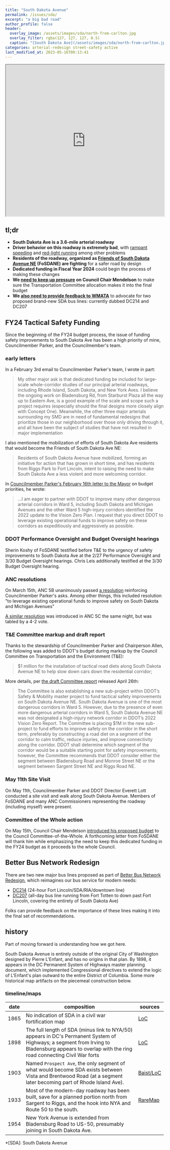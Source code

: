 ```yaml
---
title: "South Dakota Avenue"
permalink: /issues/sda/
excerpt: "a big bad road"
author_profile: false
header:
  overlay_image: /assets/images/sda/north-from-carlton.jpg
  overlay_filter: rgba(127, 127, 127, 0.5)
  caption: "[South Dakota Ave](/assets/images/sda/north-from-carlton.jpg)"
categories: arterial-redesign street-safety active
last_modified_at: 2023-05-16T00:13:41
---
```

<iframe src="https://www.google.com/maps/d/u/0/embed?mid=1jdXCe9EdTxF3yEyFKnrZPGx-dRQHqgo&ehbc=2E312F" width="100%" height="480"></iframe>

## tl;dr
- **South Dakota Ave is a 3.6-mile arterial roadway**
- **Driver behavior on this roadway is extremely bad**, with [rampant speeding](https://twitter.com/Chris_Leis/status/1611127303391834113) and [red-light running](https://twitter.com/fosdaneDC/status/1656625177885564928) among other problems
- **Residents of the roadway, organized as [Friends of South Dakota Avenue NE](https://twitter.com/fosdaneDC) (FoSDANE) are fighting** for a safer road by design
- **Dedicated funding in Fiscal Year 2024** could begin the process of making these changes
- **We [need to keep up pressure](#committee-of-the-whole-action) on Council Chair Mendelson** to make sure the Transportation Committee allocation makes it into the final budget
- **We [also need to provide feedback to WMATA](#better-bus-network-redesign)** to advocate for two proposed brand-new SDA bus lines: currently dubbed DC214 and DC207

## FY24 Tactical Safety Funding
Since the beginning of the FY24 budget process, the issue of funding safety improvements to South Dakota Ave has been a high priority of mine, Councilmember Parker, and the Councilmember's team.

### early letters
In a February 3rd email to Councilmember Parker's team, I wrote in part:

> My other major ask is that dedicated funding be included for large-scale whole-corridor studies of our principal arterial roadways, including Rhode Island, South Dakota, and New York Aves. I believe the ongoing work on Bladensburg Rd, from Starburst Plaza all the way up to Eastern Ave, is a good example of the scale and scope such a project requires (especially should the final designs more closely align with Concept One). Meanwhile, the other three major arterials surrounding my SMD are in need of fundamental redesigns that prioritize those in our neighborhood over those only driving through it, and all have been the subject of studies that have not resulted in major implementation

I also mentioned the mobilization of efforts of South Dakota Ave residents that would become the Friends of South Dakota Ave NE:

> Residents of South Dakota Avenue have mobilized, forming an initiative for action that has grown in short time, and has residents from Riggs Park to Fort Lincoln, intent to raising the need to make South Dakota Ave a less violent and more welcoming corridor.

In [Councilmember Parker's February 16th letter to the Mayor](https://drive.google.com/file/d/13GBkPfkCKFvKES-ruR0oXcd7g9ww_6tR/view) on budget priorities, he wrote:
> ...I am eager to partner with DDOT to improve many other dangerous arterial corridors in Ward 5, including South Dakota and Michigan Avenues and the other Ward 5 high-injury corridors identified the 2022 update to the Vision Zero Plan. I request that you direct DDOT to leverage existing operational funds to improve safety on these corridors as expeditiously and aggressively as possible.

### DDOT Performance Oversight and Budget Oversight hearings
Sherin Koshy of FoSDANE testified before T&E to the urgency of safety improvements to South Dakota Ave at the 2/27 Performance Oversight and 3/30 Budget Oversight hearings. Chris Leis additionally testified at the 3/30 Budget Oversight hearing.

### ANC resolutions
On March 15th, ANC 5B unanimously passed [a resolution](https://drive.google.com/file/d/13F53xg061I1j3tHeyCgcQ4sO6jF4QMm0/view) reinforcing Councilmember Parker's asks. Among other things, this included resolution "to leverage existing operational funds to improve safety on South Dakota and Michigan Avenues"

[A similar resolution](https://dcgovict-my.sharepoint.com/personal/5c07_anc_dc_gov2/_layouts/15/onedrive.aspx?id=%2Fpersonal%2F5c07%5Fanc%5Fdc%5Fgov2%2FDocuments%2F20230315%20meeting%2FDraft%5FResolution%5F5C%2DReliable%5FBus%5FService%5FStreet%5FSafety%5FImprovements%2Epdf&parent=%2Fpersonal%2F5c07%5Fanc%5Fdc%5Fgov2%2FDocuments%2F20230315%20meeting&ga=1) was introduced in ANC 5C the same night, but was tabled by a 4-2 vote.

### T&E Committee markup and draft report
Thanks to the stewardship of Councilmember Parker and Chairperson Allen, the following was added to DDOT's budget during markup by the Council Committee on Transportation and the Environment (T&E):
> $1 million for the installation of tactical road diets along South Dakota Avenue NE to help slow down cars down the residential corridor;

More details, per [the draft Committee report](https://static1.squarespace.com/static/5bbd09f3d74562c7f0e4bb10/t/644d83a16f1c072f5af7d4d1/1682801590630/T%26E+DRAFT+FY24+budget+report+FINAL.pdf) released April 26th:
> The Committee is also establishing a new sub-project within DDOT’s Safety & Mobility master project to fund tactical safety improvements on South Dakota Avenue NE. South Dakota Avenue is one of the most dangerous corridors in Ward 5. However, due to the presence of even more dangerous arterial corridors in Ward 5, South Dakota Avenue NE was not designated a high-injury network corridor in DDOT’s 2022 Vision Zero Report. The Committee is placing $1M in the new sub-project to fund efforts to improve safety on the corridor in the short term, preferably by constructing a road diet on a segment of the corridor to calm traffic, reduce injuries, and improve connectivity along the corridor. DDOT shall determine which segment of the corridor would be a suitable starting point for safety improvements; however, the Committee recommends that DDOT consider either the segment between Bladensburg Road and Monroe Street NE or the segment between Sargent Street NE and Riggs Road NE.

### May 11th Site Visit
On May 11th, Councilmember Parker and DDOT Director Everett Lott conducted a site visit and walk along South Dakota Avenue. Members of FoSDANE and many ANC Commissioners representing the roadway (including myself) were present.

### Committee of the Whole action
On May 15th, Council Chair Mendelson [introduced his proposed budget](https://chairmanmendelson.com/2023/05/15/markup-items-for-cow-regular-meeting-5-16-at-11am/) to the Council Committee-of-the-Whole. A forthcoming letter from FoSDANE will thank him while emphasizing the need to keep this dedicated funding in the FY24 budget as it proceeds to the whole Council.

## Better Bus Network Redesign
There are two new major bus lines proposed as part of [Better Bus Network Redesign](https://wmata.com/initiatives/plans/Better-Bus/index.cfm), which reimagines our bus service for modern needs:
  - [DC214](https://betterbus.wmata.com/downloads/routes/DC214_EN.pdf) (24-hour Fort Lincoln/SDA/RIA/downtown line)
  - [DC207](https://betterbus.wmata.com/downloads/routes/DC207_EN.pdf) (all-day bus line running from Fort Totten to down past Fort Lincoln, covering the entirety of South Dakota Ave)

Folks can provide feedback on the importance of these lines making it into the final set of recommendations.

## history
Part of moving forward is understanding how we got here.

South Dakota Avenue is entirely outside of the original City of Washington designed by Pierre L'Enfant, and has no origins in that plan. By 1898, it appears in the DC Permanent System of Highways master planning document, which implemented Congressional directives to extend the logic of L'Enfant's plan outward to the entire District of Columbia. Some more historical map artifacts on the piecemeal construction below.

### timeline/maps

|date|composition|sources|
|---|---|---|
|1865|No indication of SDA in a civil war fortification map|[LoC](https://www.loc.gov/item/88690675/)|
|1898|The full length of SDA (minus link to NYA/50) appears in DC's Permanent System of Highways; a segment from Irving to Bladensburg appears to overlap with the ring road connecting Civil War forts|[LoC](https://www.loc.gov/item/88690813/)|
|1903|Named `Prospect Ave`, the only segment of what would become SDA exists between Vista and Brentwood Road (at a segment later becoming part of Rhode Island Ave).|[Baist/LoC](https://www.loc.gov/resource/g3850.la002283/?r=0.506,0.457,0.09,0.051,0)|
|1933|Most of the modern-day roadway has been built, save for a planned portion north from Sargent to Riggs, and the hook into NYA and Route 50 to the south.|[RareMap](https://www.raremaps.com/gallery/detail/29483/Map_of_the_Permanent_System_of_Highways_District_of_Columbia_1933/Office%20of%20the%20Engineer%20Commissioner%20D.C..html)|
|1954|New York Avenue is extended from Bladensburg Road to US-50, presumably joining in South Dakota Ave.||

*[SDA]: South Dakota Avenue